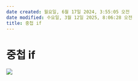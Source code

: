 ```yaml
---
date created: 월요일, 6월 17일 2024, 3:55:05 오전
date modified: 수요일, 3월 12일 2025, 8:06:28 오전
title: 중첩 if
---
```


# 중첩 if

![](https://i.imgur.com/XWEBVCc.png)
